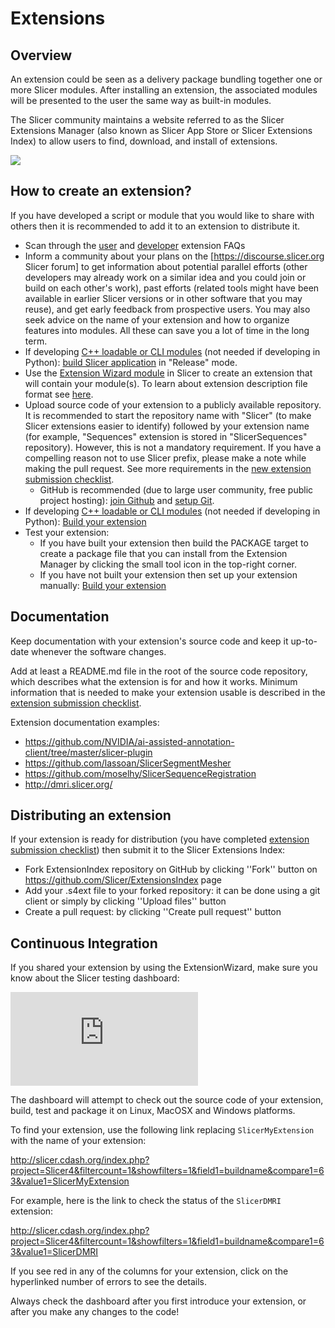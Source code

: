# Extensions

## Overview
An extension could be seen as a delivery package bundling together one or more Slicer modules. After installing an extension, the associated modules will be presented to the user the same way as built-in modules.

The Slicer community maintains a website referred to as the Slicer Extensions Manager (also known as Slicer App Store or Slicer Extensions Index) to allow users to find, download, and install of extensions.

![](https://github.com/Slicer/Slicer/releases/download/docs-resources/extension_manager.png)

## How to create an extension?

If you have developed a script or module that you would like to share with others then it is recommended to add it to an extension to distribute it.

- Scan through the [user](https://www.slicer.org/wiki/Documentation/Nightly/FAQ/Extensions) and [developer](https://www.slicer.org/wiki/Documentation/Nightly/Developers/FAQ/Extensions) extension FAQs
- Inform a community about your plans on the [https://discourse.slicer.org Slicer forum] to get information about potential parallel efforts (other developers may already work on a similar idea and you could join or build on each other's work), past efforts (related tools might have been available in earlier Slicer versions or in other software that you may reuse), and get early feedback from prospective users. You may also seek advice on the name of your extension and how to organize features into modules. All these can save you a lot of time in the long term.
- If developing [C++ loadable or CLI modules](https://www.slicer.org/wiki/Documentation/Nightly/Developers/Modules) (not needed if developing in Python): [build Slicer application](https://www.slicer.org/wiki/Documentation/Nightly/Developers/Build_Instructions) in "Release" mode.
- Use the [Extension Wizard module](https://www.slicer.org/wiki/Documentation/Nightly/Developers/ExtensionWizard) in Slicer to create an extension that will contain your module(s). To learn about extension description file format see [here](https://www.slicer.org/wiki/Documentation/Nightly/Developers/Extensions/DescriptionFile).
- Upload source code of your extension to a publicly available repository. It is recommended to start the repository name with "Slicer" (to make Slicer extensions easier to identify) followed by your extension name (for example, "Sequences" extension is stored in "SlicerSequences" repository). However, this is not a mandatory requirement. If you have a compelling reason not to use Slicer prefix, please make a note while making the pull request. See more requirements in the [new extension submission checklist](https://github.com/Slicer/ExtensionsIndex/blob/master/.github/PULL_REQUEST_TEMPLATE.md#todo-list-for-submitting-a-new-extension).
  - GitHub is recommended (due to large user community, free public project hosting): [join Github](https://github.com/join) and [setup Git](https://help.github.com/articles/set-up-git#set-up-git).
- If developing [C++ loadable or CLI modules](https://www.slicer.org/wiki/Documentation/Nightly/Developers/Modules) (not needed if developing in Python): [Build your extension](https://www.slicer.org/wiki/Documentation/Nightly/Developers/FAQ/Extensions#How_to_build_an_extension_.3F)
- Test your extension:
  - If you have built your extension then build the PACKAGE target to create a package file that you can install from the Extension Manager by clicking the small tool icon in the top-right corner.
  - If you have not built your extension then set up your extension manually: [Build your extension](https://www.slicer.org/wiki/Documentation/Nightly/Developers/FAQ#How_to_manually_install_an_extension.3F)

## Documentation

Keep documentation with your extension's source code and keep it up-to-date whenever the software changes.

Add at least a README.md file in the root of the source code repository, which describes what the extension is for and how it works. Minimum information that is needed to make your extension usable is described in the [extension submission checklist](https://github.com/Slicer/ExtensionsIndex/blob/master/.github/PULL_REQUEST_TEMPLATE.md#todo-list-for-submitting-a-new-extension).

Extension documentation examples:
- https://github.com/NVIDIA/ai-assisted-annotation-client/tree/master/slicer-plugin
- https://github.com/lassoan/SlicerSegmentMesher
- https://github.com/moselhy/SlicerSequenceRegistration
- http://dmri.slicer.org/

## Distributing an extension

If your extension is ready for distribution (you have completed [extension submission checklist](https://github.com/Slicer/ExtensionsIndex/blob/master/.github/PULL_REQUEST_TEMPLATE.md#todo-list-for-submitting-a-new-extension)) then submit it to the Slicer Extensions Index:

- Fork ExtensionIndex repository on GitHub by clicking ''Fork'' button on https://github.com/Slicer/ExtensionsIndex page
- Add your .s4ext file to your forked repository: it can be done using a git client or simply by clicking ''Upload files'' button
- Create a pull request: by clicking ''Create pull request'' button

## Continuous Integration

If you shared your extension by using the ExtensionWizard, make sure you know about the Slicer testing dashboard: 

![](http://slicer.cdash.org/index.php?project=Slicer4&display=project)

The dashboard will attempt to check out the source code of your extension, build, test and package it on Linux, MacOSX and Windows platforms. 

To find your extension, use the following link replacing `SlicerMyExtension` with the name of your extension:

http://slicer.cdash.org/index.php?project=Slicer4&filtercount=1&showfilters=1&field1=buildname&compare1=63&value1=SlicerMyExtension

For example, here is the link to check the status of the `SlicerDMRI` extension:

http://slicer.cdash.org/index.php?project=Slicer4&filtercount=1&showfilters=1&field1=buildname&compare1=63&value1=SlicerDMRI

If you see red in any of the columns for your extension, click on the hyperlinked number of errors to see the details.

Always check the dashboard after you first introduce your extension, or after you make any changes to the code!
